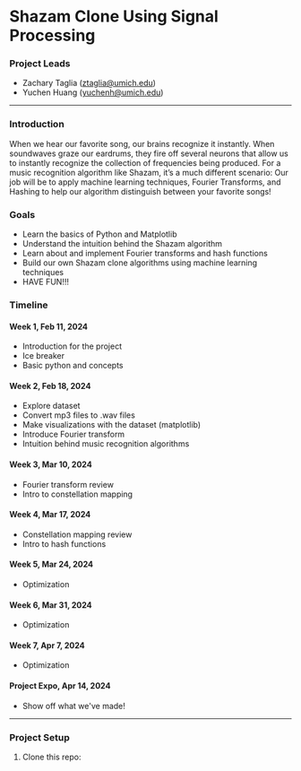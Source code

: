 # Shazam Clone Using Signal Processing
### Project Leads 
- Zachary Taglia (ztaglia@umich.edu)
- Yuchen Huang (yuchenh@umich.edu)
---
### Introduction
When we hear our favorite song, our brains recognize it instantly. When soundwaves graze our eardrums, they fire off several neurons that allow us to instantly recognize the collection of frequencies being produced. For a music recognition algorithm like Shazam, it’s a much different scenario: Our job will be to apply machine learning techniques, Fourier Transforms, and Hashing to help our algorithm distinguish between your favorite songs!

### Goals
- Learn the basics of Python and Matplotlib
- Understand the intuition behind the Shazam algorithm
- Learn about and implement Fourier transforms and hash functions 
- Build our own Shazam clone algorithms using machine learning techniques
- HAVE FUN!!!

### Timeline
#### Week 1, Feb 11, 2024
- Introduction for the project 
- Ice breaker
- Basic python and concepts
#### Week 2, Feb 18, 2024
- Explore dataset
- Convert mp3 files to .wav files
- Make visualizations with the dataset (matplotlib)
- Introduce Fourier transform
- Intuition behind music recognition algorithms
#### Week 3, Mar 10, 2024
- Fourier transform review
- Intro to constellation mapping
#### Week 4, Mar 17, 2024
- Constellation mapping review
- Intro to hash functions
#### Week 5, Mar 24, 2024
- Optimization
#### Week 6, Mar 31, 2024
- Optimization
#### Week 7, Apr 7, 2024
- Optimization
#### Project Expo, Apr 14, 2024
- Show off what we've made!
---
### Project Setup
1. Clone this repo:


